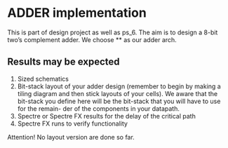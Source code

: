 # ADDER implementation
This is part of design project as well as ps_6. The aim is to design a 8-bit two’s complement adder. We choose ** as our adder arch.
## Results may be expected
1. Sized schematics
2. Bit-stack layout of your adder design (remember to begin by making a tiling
diagram and then stick layouts of your cells). We aware that the bit-stack
you define here will be the bit-stack that you will have to use for the remain-
der of the components in your datapath.
3. Spectre or Spectre FX results for the delay of the critical path
4. Spectre FX runs to verify functionality
 
Attention! No layout version are done so far.